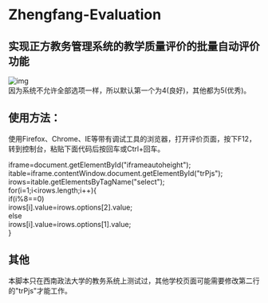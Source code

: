 # Zhengfang-Evaluation
## 实现正方教务管理系统的教学质量评价的批量自动评价功能
![img](https://raw.githubusercontent.com/hyh19962008/Zhengfang-Evaluation/master/autoEval.gif)  
因为系统不允许全部选项一样，所以默认第一个为4(良好)，其他都为5(优秀)。
## 使用方法：
使用Firefox、Chrome、IE等带有调试工具的浏览器，打开评价页面，按下F12，转到控制台，粘贴下面代码后按回车或Ctrl+回车。  
  
iframe=document.getElementById("iframeautoheight");  
itable=iframe.contentWindow.document.getElementById("trPjs");  
irows=itable.getElementsByTagName("select");  
for(i=1;i<irows.length;i++){  
    if(i%8==0)  
        irows[i].value=irows.options[2].value;  
    else  
        irows[i].value=irows.options[1].value;  
}   
## 其他
本脚本只在西南政法大学的教务系统上测试过，其他学校页面可能需要修改第二行的"trPjs"才能工作。
